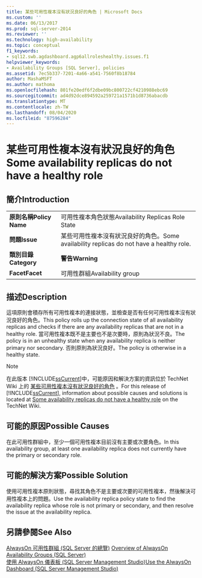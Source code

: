 ```yaml
---
title: 某些可用性複本沒有狀況良好的角色 | Microsoft Docs
ms.custom: ''
ms.date: 06/13/2017
ms.prod: sql-server-2014
ms.reviewer: ''
ms.technology: high-availability
ms.topic: conceptual
f1_keywords:
- sql12.swb.agdashboard.agp6allroleshealthy.issues.f1
helpviewer_keywords:
- Availability Groups [SQL Server], policies
ms.assetid: 7ec5b337-7201-4a66-a541-7560f8b18784
author: MashaMSFT
ms.author: mathoma
ms.openlocfilehash: 801fe20edf6f2dbe09bc800722cf4210988ebc69
ms.sourcegitcommit: ad4d92dce894592a259721a1571b1d8736abacdb
ms.translationtype: MT
ms.contentlocale: zh-TW
ms.lasthandoff: 08/04/2020
ms.locfileid: "87596284"
---
```

# <a name="some-availability-replicas-do-not-have-a-healthy-role"></a><span data-ttu-id="c47d4-102">某些可用性複本沒有狀況良好的角色</span><span class="sxs-lookup"><span data-stu-id="c47d4-102">Some availability replicas do not have a healthy role</span></span>
    
## <a name="introduction"></a><span data-ttu-id="c47d4-103">簡介</span><span class="sxs-lookup"><span data-stu-id="c47d4-103">Introduction</span></span>  
  
|||  
|-|-|  
|<span data-ttu-id="c47d4-104">**原則名稱**</span><span class="sxs-lookup"><span data-stu-id="c47d4-104">**Policy Name**</span></span>|<span data-ttu-id="c47d4-105">可用性複本角色狀態</span><span class="sxs-lookup"><span data-stu-id="c47d4-105">Availability Replicas Role State</span></span>|  
|<span data-ttu-id="c47d4-106">**問題**</span><span class="sxs-lookup"><span data-stu-id="c47d4-106">**Issue**</span></span>|<span data-ttu-id="c47d4-107">某些可用性複本沒有狀況良好的角色。</span><span class="sxs-lookup"><span data-stu-id="c47d4-107">Some availability replicas do not have a healthy role.</span></span>|  
|<span data-ttu-id="c47d4-108">**類別目錄**</span><span class="sxs-lookup"><span data-stu-id="c47d4-108">**Category**</span></span>|<span data-ttu-id="c47d4-109">**警告**</span><span class="sxs-lookup"><span data-stu-id="c47d4-109">**Warning**</span></span>|  
|<span data-ttu-id="c47d4-110">**Facet**</span><span class="sxs-lookup"><span data-stu-id="c47d4-110">**Facet**</span></span>|<span data-ttu-id="c47d4-111">可用性群組</span><span class="sxs-lookup"><span data-stu-id="c47d4-111">Availability group</span></span>|  
  
## <a name="description"></a><span data-ttu-id="c47d4-112">描述</span><span class="sxs-lookup"><span data-stu-id="c47d4-112">Description</span></span>  
 <span data-ttu-id="c47d4-113">這項原則會積存所有可用性複本的連接狀態，並檢查是否有任何可用性複本沒有狀況良好的角色。</span><span class="sxs-lookup"><span data-stu-id="c47d4-113">This policy rolls up the connection state of all availability replicas and checks if there are any availability replicas that are not in a healthy role.</span></span> <span data-ttu-id="c47d4-114">當可用性複本既不是主要也不是次要時，原則為狀況不良。</span><span class="sxs-lookup"><span data-stu-id="c47d4-114">The policy is in an unhealthy state when any availability replica is neither primary nor secondary.</span></span> <span data-ttu-id="c47d4-115">否則原則為狀況良好。</span><span class="sxs-lookup"><span data-stu-id="c47d4-115">The policy is otherwise in a healthy state.</span></span>  
  
> [!NOTE]  
>  <span data-ttu-id="c47d4-116">在此版本 [!INCLUDE[ssCurrent](../../../includes/sscurrent-md.md)]中，可能原因和解決方案的資訊位於 TechNet Wiki 上的 [某些可用性複本沒有狀況良好的角色](https://go.microsoft.com/fwlink/p/?LinkId=220854) 。</span><span class="sxs-lookup"><span data-stu-id="c47d4-116">For this release of [!INCLUDE[ssCurrent](../../../includes/sscurrent-md.md)], information about possible causes and solutions is located at [Some availability replicas do not have a healthy role](https://go.microsoft.com/fwlink/p/?LinkId=220854) on the TechNet Wiki.</span></span>  
  
## <a name="possible-causes"></a><span data-ttu-id="c47d4-117">可能的原因</span><span class="sxs-lookup"><span data-stu-id="c47d4-117">Possible Causes</span></span>  
 <span data-ttu-id="c47d4-118">在此可用性群組中，至少一個可用性複本目前沒有主要或次要角色。</span><span class="sxs-lookup"><span data-stu-id="c47d4-118">In this availability group, at least one availability replica does not currently have the primary or secondary role.</span></span>  
  
## <a name="possible-solution"></a><span data-ttu-id="c47d4-119">可能的解決方案</span><span class="sxs-lookup"><span data-stu-id="c47d4-119">Possible Solution</span></span>  
 <span data-ttu-id="c47d4-120">使用可用性複本原則狀態，尋找其角色不是主要或次要的可用性複本，然後解決可用性複本上的問題。</span><span class="sxs-lookup"><span data-stu-id="c47d4-120">Use the availability replica policy state to find the availability replica whose role is not primary or secondary, and then resolve the issue at the availability replica.</span></span>  
  
## <a name="see-also"></a><span data-ttu-id="c47d4-121">另請參閱</span><span class="sxs-lookup"><span data-stu-id="c47d4-121">See Also</span></span>  
 <span data-ttu-id="c47d4-122">[AlwaysOn 可用性群組 &#40;SQL Server 的總覽&#41;](overview-of-always-on-availability-groups-sql-server.md) </span><span class="sxs-lookup"><span data-stu-id="c47d4-122">[Overview of AlwaysOn Availability Groups &#40;SQL Server&#41;](overview-of-always-on-availability-groups-sql-server.md) </span></span>  
 [<span data-ttu-id="c47d4-123">使用 AlwaysOn 儀表板 &#40;SQL Server Management Studio&#41;</span><span class="sxs-lookup"><span data-stu-id="c47d4-123">Use the AlwaysOn Dashboard &#40;SQL Server Management Studio&#41;</span></span>](use-the-always-on-dashboard-sql-server-management-studio.md)  
  
  
